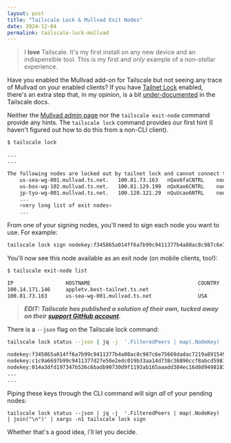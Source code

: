 ```yaml
---
layout: post
title: "Tailscale Lock & Mullvad Exit Nodes"
date: 2024-12-04
permalink: tailscale-lock-mullvad
---
```

<!-- ![1.png]({{site.url}}/assets/resources-tailscale-lock-mullvad/1.png) -->

> I **love** Tailscale. It's my first install on any new device and an indispensible tool.  This is my first and _only_ example of a non-stellar experience.

Have you enabled the Mullvad add-on for Tailscale but not seeing any trace of Mullvad on your enabled clients?  If you have [Tailnet Lock](https://tailscale.com/kb/1226/tailnet-lock) enabled, there's an extra step that, in my opinion, is a bit [under-documented](https://tailscale.com/kb/1258/mullvad-exit-nodes#what-should-i-know-about-using-mullvad-with-tailnet-lock) in the Tailscale docs.

Neither the [Mullvad admin page](https://login.tailscale.com/admin/settings/general/mullvad) nor the `tailscale exit-node` command provide any hints.  The `tailscale lock` command provides our first hint (I haven't figured out how to do this from a non-CLI client).

```bash
$ tailscale lock

...
...

The following nodes are locked out by tailnet lock and cannot connect to other nodes:
	us-sea-wg-001.mullvad.ts.net.	100.81.73.163	nQao6faCNTRL	nodekey:f345865a014ff6a7b99c9411377b4a80ac8c987c6e75669dadac7219a89154955
	us-bos-wg-102.mullvad.ts.net.	100.81.129.199	nQxKao6CNTRL	nodekey:c1c9a6697b99c9411377d27e50e2edc019b33aa14d738c36896ccf8abcd59816d
	jp-tyo-wg-001.mullvad.ts.net.	100.120.121.29	nQuUcao6NTRL	nodekey:014a3dfd197347b536c6badb90730d9f1193ab165aaadd304ec16d8d949818322
    ...
    <very long list of exit nodes>
    ...
```

From one of your signing nodes, you'll need to sign each node you want to use. For example:

```bash
tailscale lock sign nodekey:f345865a014ff6a7b99c9411377b4a80ac8c987c6e75669dadac7cN79a89154955
```

You'll now see this node available as an exit node (on mobile clients, too!):

```bash
$ tailscale exit-node list

IP                 HOSTNAME                                   COUNTRY     CITY            STATUS  
100.14.171.146     appletv.best-tailnet.ts.net                -           -               -  
100.81.73.163      us-sea-wg-001.mullvad.ts.net               USA         Seattle, WA     -
```
 
 >_**EDIT: Tailscale has published a solution of their own, tucked away on their [support GitHub account](https://github.com/tailscale-support/mullvad-script).**_

There is a `--json` flag on the Tailscale lock command:

```bash
tailscale lock status --json | jq -j  '.FilteredPeers | map(.NodeKey) | join("\n")'

nodekey:f345865a014ff6a7b99c9411377b4a80ac8c987c6e75669dadac7219a89154955
nodekey:c1c9a6697b99c9411377d27e50e2edc019b33aa14d738c36896ccf8abcd59816d
nodekey:014a3dfd197347b536c6badb90730d9f1193ab165aaadd304ec16d8d949818322
...
...
```

Piping these keys through the CLI command will sign *all* of your pending nodes:

```
tailscale lock status --json | jq -j  '.FilteredPeers | map(.NodeKey) | join("\n")' | xargs -n1 tailscale lock sign
```

Whether that's a good idea, i'll let you decide.

